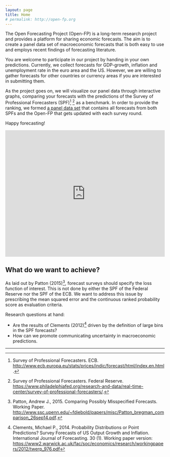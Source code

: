 ```yaml
---
layout: page
title: Home
# permalink: http://open-fp.org
---
```


The Open Forecasting Project (Open-FP) is a long-term research project and provides a platform for sharing economic forecasts. The aim is to create a panel data set of macroeconomic forecasts that is both easy to use and employs recent findings of forecasting literature. 

You are welcome to participate in our project by handing in your own predictions. Currently, we collect forecasts for GDP-growth, inflation and unemployment rate in the euro area and the US. However, we are willing to gather forecasts for other countries or currency areas if you are interested in submitting them.

As the project goes on, we will visualize our panel data through interactive graphs, comparing your forecasts with the predictions of the Survey of Professional Forecasters (SPF)[^fn1] [^SPF-US] as a benchmark. In order to provide the ranking, we formed [a panel data set](/data/) that contains all forecasts from both SPFs and the Open-FP that gets updated with each survey round.

Happy forecasting!

<div class="embed-container">
<iframe id="example1" src="http://open-fp.org:3838/onno/frontpage/" style="border: none; width: 100%; height: 400px" frameborder="0"></iframe>
</div>

## What do we want to achieve? 

As laid out by Patton (2015)[^fn2], forecast surveys should specify the loss function of interest. This is not done by either the SPF of the Federal Reserve nor the SPF of the ECB. We want to address this issue by prescribing the mean squared error and the continuous ranked probability score as evaluation criteria.

Research questions at hand:

* Are the results of Clements (2012)[^fn4] driven by the definition of large bins in the SPF forecasts?
* How can we promote communicating uncertainty in macroeconomic predictions.

***

[^fn1]:Survey of Professional Forecasters. ECB. <http://www.ecb.europa.eu/stats/prices/indic/forecast/html/index.en.html>.

[^SPF-US]: Survey of Professional Forecasters. Federal Reserve. <https://www.philadelphiafed.org/research-and-data/real-time-center/survey-of-professional-forecasters/>.

[^fn2]: Patton, Andrew J., 2015. Comparing Possibly Misspecified Forecasts. Working Paper. <http://www.ssc.upenn.edu/~fdiebold/papers/misc/Patton_bregman_comparison_26sep14.pdf>.

[^fn4]: Clements, Michael P., 2014. Probability Distributions or Point Predictions? Survey Forecasts of US Output Growth and Inflation. International Journal of Forecasting. 30 (1). Working paper version: <https://www2.warwick.ac.uk/fac/soc/economics/research/workingpapers/2012/twerp_976.pdf>